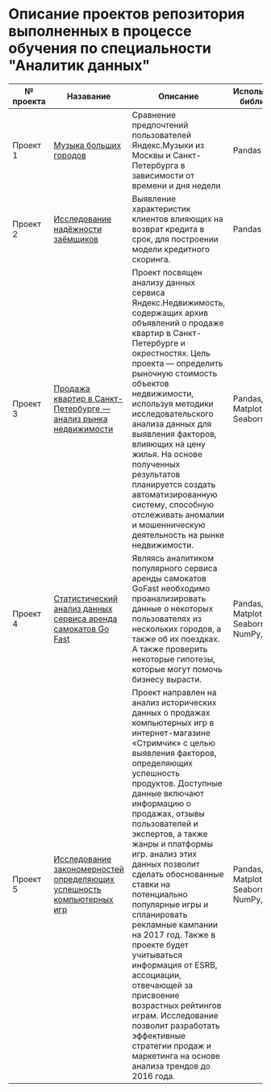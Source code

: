 # Описание проектов репозитория выполненных в процессе обучения по специальности "Аналитик данных"

|№ проекта |   Назавание   |    Описание   | Используемые библиотеки |
|----------| ------------- | ------------- | ------------------------
| Проект 1 | [Музыка больших городов](https://github.com/RusakKseniya/Kseniya_Rusak/tree/main/%D0%9F%D1%80%D0%BE%D0%B5%D0%BA%D1%82%201.%20%D0%91%D0%B0%D0%B7%D0%BE%D0%B2%D1%8B%D0%B9%20Python) | Сравнение предпочтений пользователей Яндекс.Музыки из Москвы и Санкт-Петербурга в зависимости от времени и дня недели | Pandas |
| Проект 2 | [Исследование надёжности заёмщиков](https://github.com/RusakKseniya/Kseniya_Rusak/tree/main/Проект%202.%20Предобработка%20данных)  | Выявление характеристик клиентов влияющих на возврат кредита в срок, для построении модели кредитного скоринга. | Pandas |
| Проект 3 | [Продажа квартир в Санкт-Петербурге — анализ рынка недвижимости](https://github.com/RusakKseniya/Kseniya_Rusak/tree/main/%D0%9F%D1%80%D0%BE%D0%B5%D0%BA%D1%82%203.%D0%98%D1%81%D1%81%D0%BB%D0%B5%D0%B4%D0%BE%D0%B2%D0%B0%D1%82%D0%B5%D0%BB%D1%8C%D1%81%D0%BA%D0%B8%D0%B9%20%D0%B0%D0%BD%D0%B0%D0%BB%D0%B8%D0%B7%20%D0%B4%D0%B0%D0%BD%D0%BD%D1%8B%D1%85) | Проект посвящен анализу данных сервиса Яндекс.Недвижимость, содержащих архив объявлений о продаже квартир в Санкт-Петербурге и окрестностях. Цель проекта — определить рыночную стоимость объектов недвижимости, используя методики исследовательского анализа данных для выявления факторов, влияющих на цену жилья. На основе полученных результатов планируется создать автоматизированную систему, способную отслеживать аномалии и мошенническую деятельность на рынке недвижимости. | Pandas,  Matplotlib,   Seaborn |
| Проект 4 | [Статистический анализ данных сервиса аренда самокатов Go Fast](https://github.com/RusakKseniya/Kseniya_Rusak/tree/main/%D0%9F%D1%80%D0%BE%D0%B5%D0%BA%D1%82%204.%20%D0%A1%D1%82%D0%B0%D1%82%D0%B8%D1%81%D1%82%D0%B8%D1%87%D0%B5%D1%81%D0%BA%D0%B8%D0%B9%20%D0%B0%D0%BD%D0%B0%D0%BB%D0%B8%D0%B7)| Являясь аналитиком популярного сервиса аренды самокатов GoFast необходимо проанализировать данные о некоторых пользователях из нескольких городов, а также об их поездках. А также проверить некоторые гипотезы, которые могут помочь бизнесу вырасти. | Pandas, Matplotlib, Seaborn, NumPy, SkiPy |
| Проект 5 | [Исследование закономерностей определяющих успешность компьютерных игр](https://github.com/RusakKseniya/Kseniya_Rusak/tree/main/%D0%9F%D1%80%D0%BE%D0%B5%D0%BA%D1%82%205.%20%D0%A1%D0%B1%D0%BE%D1%80%D0%BD%D1%8B%D0%B9%20%D0%BF%D1%80%D0%BE%D0%B5%D0%BA%D1%82) | Проект направлен на анализ исторических данных о продажах компьютерных игр в интернет-магазине «Стримчик» с целью выявления факторов, определяющих успешность продуктов. Доступные данные включают информацию о продажах, отзывы пользователей и экспертов, а также жанры и платформы игр. анализ этих данных позволит сделать обоснованные ставки на потенциально популярные игры и спланировать рекламные кампании на 2017 год. Также в проекте будет учитываться информация от ESRB, ассоциации, отвечающей за присвоение возрастных рейтингов играм. Исследование позволит разработать эффективные стратегии продаж и маркетинга на основе анализа трендов до 2016 года. | Pandas, Matplotlib, Seaborn, NumPy, SkiPy |


